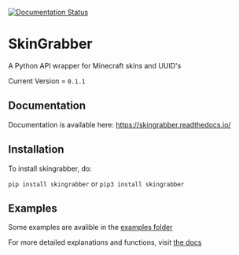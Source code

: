 [![Documentation Status](https://readthedocs.org/projects/skingrabber/badge/?version=latest)](https://skingrabber.readthedocs.io/en/latest/?badge=latest)

# SkinGrabber
A Python API wrapper for Minecraft skins and UUID's

Current Version = `0.1.1`

## Documentation

Documentation is available here: https://skingrabber.readthedocs.io/

## Installation

To install skingrabber, do:

`pip install skingrabber` or `pip3 install skingrabber`

## Examples

Some examples are avalible in the [examples folder](https://github.com/MakufonSkifto/skingrabber/tree/master/examples)

For more detailed explanations and functions, visit [the docs](https://skingrabber.readthedocs.io/)